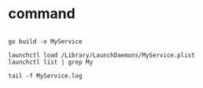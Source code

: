 # command

```shell

go build -o MyService

launchctl load /Library/LaunchDaemons/MyService.plist
launchctl list | grep My

tail -f MyService.log
```
